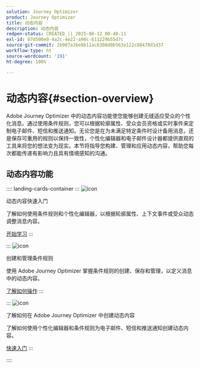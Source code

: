 ```yaml
---
solution: Journey Optimizer
product: Journey Optimizer
title: 动态内容
description: 动态内容
redpen-status: CREATED_||_2025-08-12_00-40-11
exl-id: 87d500e0-4a2c-4e22-a90c-611229b55d7c
source-git-commit: 2b907a3be8b11ac6308d0b563e122c88478d1d37
workflow-type: ht
source-wordcount: '191'
ht-degree: 100%

---
```


# 动态内容{#section-overview}

Adobe Journey Optimizer 中的动态内容功能使您能够创建无缝适应受众的个性化消息。通过使用条件规则，您可以根据轮廓属性、受众会员资格或实时事件来定制电子邮件、短信和推送通知。无论您是在为未满足特定条件时设计备用消息，还是保存可重用的规则以保持一致性，个性化编辑器和电子邮件设计器都提供直观的工具来将您的想法变为现实。本节将指导您构建、管理和应用动态内容，帮助您每次都能传递有影响力且具有情境感知的沟通。

## 动态内容功能

:::: landing-cards-container
:::
![icon](https://cdn.experienceleague.adobe.com/icons/circle-play.svg?lang=zh-Hans)

动态内容快速入门

了解如何使用条件规则和个性化编辑器，以根据轮廓属性、上下文事件或受众动态调整消息内容。

[开始学习](../using/personalization/get-started-dynamic-content.md)
:::

:::
![icon](https://cdn.experienceleague.adobe.com/icons/list-check.svg?lang=zh-Hans)

创建和管理条件规则

使用 Adobe Journey Optimizer 掌握条件规则的创建、保存和管理，以定义消息中的动态内容。

[了解如何操作](../using/personalization/create-conditions.md)
:::

:::
![icon](https://cdn.experienceleague.adobe.com/icons/bullseye.svg?lang=zh-Hans)

了解如何在 Adobe Journey Optimizer 中创建动态内容

了解如何使用个性化编辑器和条件规则为电子邮件、短信和推送通知创建动态内容。

[快速入门](../using/personalization/dynamic-content.md)
:::

::::

